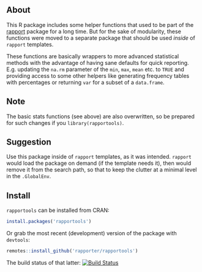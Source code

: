 ## About

This R package includes some helper functions that used to be part of the [rapport](https://rapporter.github.io/rapport) package for a long time. But for the sake of modularity, these functions were moved to a separate package that should be used *inside* of `rapport` templates.

These functions are basically wrappers to more advanced statistical methods with the advantage of having sane defaults for quick reporting. E.g. updating the `na.rm` parameter of the `min`, `max`, `mean` etc. to `TRUE` and providing access to some other helpers like generating frequency tables with percentages or returning `var` for a subset of a `data.frame`.

## Note

The basic stats functions (see above) are also overwritten, so be prepared for such changes if you `library(rapportools)`.

## Suggestion

Use this package inside of `rapport` templates, as it was intended. `rapport` would load the package on demand (if the template needs it), then would remove it from the search path, so that to keep the clutter at a minimal level in the `.GlobalEnv`.

## Install

`rapportools` can be installed from CRAN:

```r
install.packages('rapportools')
```

Or grab the most recent (development) version of the package with `devtools`:

```r
remotes::install_github('rapporter/rapportools')
```

The build status of that latter: [![Build Status](https://travis-ci.org/Rapporter/rapportools.png?branch=master)](https://travis-ci.org/Rapporter/rapportools)
